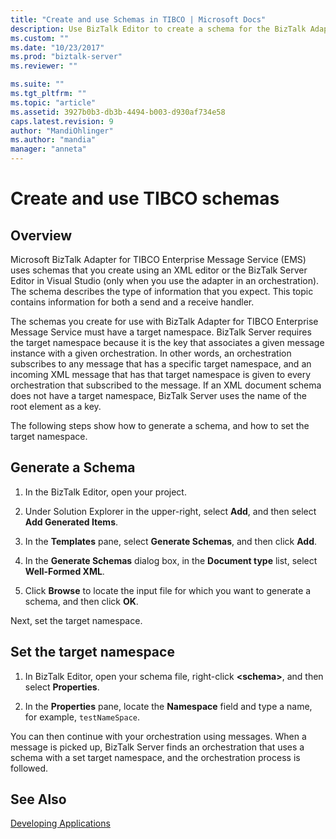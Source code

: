 ```yaml
---
title: "Create and use Schemas in TIBCO | Microsoft Docs"
description: Use BizTalk Editor to create a schema for the BizTalk Adapter for TIBCO Enterprise Message Service, and set the target namespace in your schema for BizTalk Server
ms.custom: ""
ms.date: "10/23/2017"
ms.prod: "biztalk-server"
ms.reviewer: ""

ms.suite: ""
ms.tgt_pltfrm: ""
ms.topic: "article"
ms.assetid: 3927b0b3-db3b-4494-b003-d930af734e58
caps.latest.revision: 9
author: "MandiOhlinger"
ms.author: "mandia"
manager: "anneta"
---
```

# Create and use TIBCO schemas

## Overview
Microsoft BizTalk Adapter for TIBCO Enterprise Message Service (EMS) uses schemas that you create using an XML editor or the BizTalk Server Editor in Visual Studio (only when you use the adapter in an orchestration). The schema describes the type of information that you expect. This topic contains information for both a send and a receive handler.  
  
The schemas you create for use with BizTalk Adapter for TIBCO Enterprise Message Service must have a target namespace. BizTalk Server requires the target namespace because it is the key that associates a given message instance with a given orchestration. In other words, an orchestration subscribes to any message that has a specific target namespace, and an incoming XML message that has that target namespace is given to every orchestration that subscribed to the message. If an XML document schema does not have a target namespace, BizTalk Server uses the name of the root element as a key.  

The following steps show how to generate a schema, and how to set the target namespace.  
  
## Generate a Schema    
 
1.  In the BizTalk Editor, open your project.  
  
2.  Under Solution Explorer in the upper-right, select **Add**, and then select **Add Generated Items**.  
  
3.  In the **Templates** pane, select **Generate Schemas**, and then click **Add**.  
  
4.  In the **Generate Schemas** dialog box, in the **Document type** list, select **Well-Formed XML**.  
  
5.  Click **Browse** to locate the input file for which you want to generate a schema, and then click **OK**.  
  
Next, set the target namespace.  
  
## Set the target namespace  
  
1.  In BizTalk Editor, open your schema file, right-click **\<schema>**, and then select **Properties**.  
  
2.  In the **Properties** pane, locate the **Namespace** field and type a name, for example, `testNameSpace`.  
  
 You can then continue with your orchestration using messages. When a message is picked up, BizTalk Server finds an orchestration that uses a schema with a set target namespace, and the orchestration process is followed.  
  
## See Also  
 [Developing Applications](../core/developing-applications5.md)